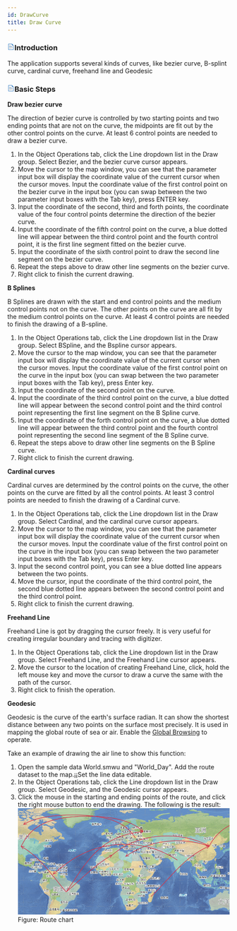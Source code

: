 ```yaml
---
id: DrawCurve
title: Draw Curve
---
```

### ![](../../img/read.gif)Introduction

The application supports several kinds of curves, like bezier curve, B-splint curve, cardinal curve, freehand line and Geodesic

### ![](../../img/read.gif)Basic Steps

**Draw bezier curve**

The direction of bezier curve is controlled by two starting points and two ending points that are not on the curve, the midpoints are fit out by the other control points on the curve. At least 6 control points are needed to draw a bezier curve.

  1. In the Object Operations tab, click the Line dropdown list in the Draw group. Select Bezier, and the bezier curve cursor appears.
  2. Move the cursor to the map window, you can see that the parameter input box will display the coordinate value of the current cursor when the cursor moves. Input the coordinate value of the first control point on the bezier curve in the input box (you can swap between the two parameter input boxes with the Tab key), press ENTER key.
  3. Input the coordinate of the second, third and forth points, the coordinate value of the four control points determine the direction of the bezier curve.
  4. Input the coordinate of the fifth control point on the curve, a blue dotted line will appear between the third control point and the fourth control point, it is the first line segment fitted on the bezier curve.
  5. Input the coordinate of the sixth control point to draw the second line segment on the bezier curve.
  6. Repeat the steps above to draw other line segments on the bezier curve.
  7. Right click to finish the current drawing.

**B Splines**

B Splines are drawn with the start and end control points and the medium control points not on the curve. The other points on the curve are all fit by the medium control points on the curve. At least 4 control points are needed to finish the drawing of a B-spline.

  1. In the Object Operations tab, click the Line dropdown list in the Draw group. Select BSpline, and the Bspline cursor appears.
  2. Move the cursor to the map window, you can see that the parameter input box will display the coordinate value of the current cursor when the cursor moves. Input the coordinate value of the first control point on the curve in the input box (you can swap between the two parameter input boxes with the Tab key), press Enter key.
  3. Input the coordinate of the second point on the curve.
  4. Input the coordinate of the third control point on the curve, a blue dotted line will appear between the second control point and the third control point representing the first line segment on the B Spline curve.
  5. Input the coordinate of the forth control point on the curve, a blue dotted line will appear between the third control point and the fourth control point representing the second line segment of the B Spline curve.
  6. Repeat the steps above to draw other line segments on the B Spline curve.
  7. Right click to finish the current drawing.

**Cardinal curves**

Cardinal curves are determined by the control points on the curve, the other points on the curve are fitted by all the control points. At least 3 control points are needed to finish the drawing of a Cardinal curve.

  1. In the Object Operations tab, click the Line dropdown list in the Draw group. Select Cardinal, and the cardinal curve cursor appears.
  2. Move the cursor to the map window, you can see that the parameter input box will display the coordinate value of the current cursor when the cursor moves. Input the coordinate value of the first control point on the curve in the input box (you can swap between the two parameter input boxes with the Tab key), press Enter key.
  3. Input the second control point, you can see a blue dotted line appears between the two points.
  4. Move the cursor, input the coordinate of the third control point, the second blue dotted line appears between the second control point and the third control point.
  5. Right click to finish the current drawing.

**Freehand Line**

Freehand Line is got by dragging the cursor freely. It is very useful for creating irregular boundary and tracing with digitizer.

  1. In the Object Operations tab, click the Line dropdown list in the Draw group. Select Freehand Line, and the Freehand Line cursor appears.
  2. Move the cursor to the location of creating Freehand Line, click, hold the left mouse key and move the cursor to draw a curve the same with the path of the cursor.
  3. Right click to finish the operation.

**Geodesic**

Geodesic is the curve of the earth's surface radian. It can show the shortest distance between any two points on the surface most precisely. It is used in mapping the global route of sea or air. Enable the [Global Browsing](../../../Visualization/BrowseMap/Pan.htm#3) to operate.

Take an example of drawing the air line to show this function:

  1. Open the sample data World.smwu and "World_Day". Add the route dataset to the map.¡¡Set the line data editable.
  2. In the Object Operations tab, click the Line dropdown list in the Draw group. Select Geodesic, and the Geodesic cursor appears.
  3. Click the mouse in the starting and ending points of the route, and click the right mouse button to end the drawing. The following is the result:
![](img-en/DrawGeodesic.png)  
Figure: Route chart  



